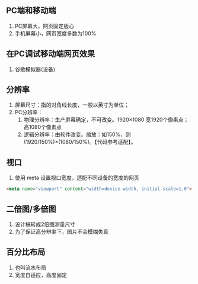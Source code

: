## PC端和移动端
1. PC屏幕大，网页固定版心
2. 手机屏幕小，网页宽度多数为100%

## 在PC调试移动端网页效果
1. 谷歌模拟器(设备)

## 分辨率
1. 屏幕尺寸：指的对角线长度，一般以英寸为单位；
2. PC分辨率：
   1. 物理分辨率：生产屏幕确定，不可改变。1920×1080 宽1920个像素点；高1080个像素点
   2. 逻辑分辨率：由软件改变。缩放：如150%，则(1920/150%)×(1080/150%)。【代码参考适配】。

## 视口
1. 使用 meta 设置视口宽度，适配不同设备的宽度的网页
```html
<meta name="viewport" content="width=device-width, initial-scale=1.0">
```

## 二倍图/多倍图
1. 设计稿转成2倍图测量尺寸
2. 为了保证高分辨率下，图片不会模糊失真

## 百分比布局
1. 也叫流水布局
2. 宽度自适应，高度固定
